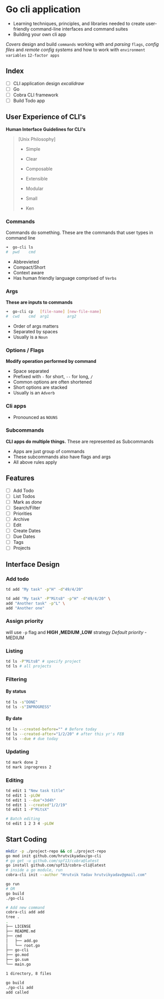 # Go cli application
- Learning techniques, principles, and libraries needed to create user-friendly command-line interfaces and command suites 
- Building your own cli app

*Covers*
design and build `commands`
working with and *parsing* `flags`, *config files* and *remote config systems*
and how to work with `environment variables` `12-factor apps`

## Index
- [ ] CLI application design *excalidraw*
- [ ] Go
- [ ] Cobra CLI framework
- [ ] Build Todo app

## User Experience of CLI's
**Human Interface Guidelines for CLI's**

> [Unix Philosophy]
> - Simple
> - Clear
> - Composable
> - Extensible
> - Modular
> - Small
>
> - Ken

### Commands
Commands do something. These are the commands that user types in command line

```sh
➜  go-cli ls
#  pwd    cmd
```

- Abbrevieted
- Compact/Short
- Context aware
- Has human friendly language comprised of `Verbs`

### Args
**These are inputs to commands**

```sh
➜  go-cli cp   [file-name] [new-file-name]
#  cwd    cmd  arg1        arg2
```

- Order of args matters
- Separated by spaces
- Usually is a `Noun`

### Options / Flags
**Modify operation performed by command**

- Space separated
- Prefixed with `-` for short, `--` for long, `/`
- Common options are often shortened
- Short options are stacked
- Usually is an `Adverb`

### Cli apps

- Pronounced as `NOUNS`

### Subcommands
**CLI apps do multiple things.** These are represented as Subcommands

- Apps are just group of commands
- These subcommands also have flags and args
- All above rules apply

## Features

- [ ] Add Todo
- [ ] List Todos
- [ ] Mark as *done*
- [ ] Search/Filter
- [ ] Priorities
- [ ] Archive
- [ ] Edit
- [ ] Create Dates
- [ ] Due Dates
- [ ] Tags
- [ ] Projects

## Interface Design

### Add todo
```sh
td add "My task" -p"H" -d"49/4/20"

td add "My task" -P"Mits8" -p"H" -d"49/4/20" \
add "Another task" -p"L" \
add "Another one"
```

### Assign priority
will use `-p` flag and **HIGH ,MEDIUM ,LOW** strategy
*Default priority* - MEDIUM

### Listing

```sh
td ls -P"Mits8" # specify project
td ls # all projects
```

### Filtering

#### By status
```sh
td ls -s"DONE"
td ls -s"INPROGRESS"
```

#### By date
```sh
td ls --created-before="" # Before today
td ls --created-after="1/2/20" # after this yr's FEB
td ls --due # due today
```

### Updating
```sh
td mark done 2
td mark inprogress 2
```

### Editing
```sh
td edit 1 "New task title"
td edit 1 -pLOW
td edit 1 --due"+3d4h"
td edit 1 --created"1/2/19"
td edit 1 -P"MitsX"

# Batch editing
td edit 1 2 3 4 -pLOW
```
## Start Coding

```sh
mkdir -p ./project-repo && cd ./project-repo
go mod init github.com/hrutvikyadav/go-cli
# go get -u github.com/spf13/cobra@latest
go install github.com/spf13/cobra-cli@latest
# inside a go module, run
cobra-cli init --author "Hrutvik Yadav hrutvikyadav@gmail.com"

go run
# OR
go build
./go-cli
```

```sh
# Add new command
cobra-cli add add
tree .
.
├── LICENSE
├── README.md
├── cmd
│   ├── add.go
│   └── root.go
├── go-cli
├── go.mod
├── go.sum
└── main.go

1 directory, 8 files

go build 
./go-cli add
add called
```

